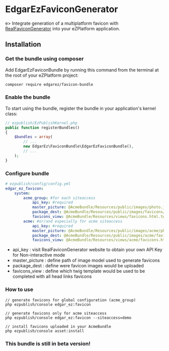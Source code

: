 # EdgarEzFaviconGenerator

e> Integrate generation of a multiplatform favicon with [RealFaviconGenerator](http://realfavicongenerator.net/) into your eZPlatform application.


## Installation

### Get the bundle using composer

Add EdgarEzFaviconBundle by running this command from the terminal at the root of
your eZPlatform project:

```bash
composer require edgarez/favicon-bundle
```


### Enable the bundle

To start using the bundle, register the bundle in your application's kernel class:

```php
// ezpublish/EzPublishKernel.php
public function registerBundles()
{
    $bundles = array(
        // ...
        new EdgarEz\FaviconBundle\EdgarEzFaviconBundle(),
        // ...
    );
}
```

### Configure bundle

```yaml
# ezpublish/config/config.yml
edgar_ez_favicon:
    system:
        acme_group: #for each siteaccess
            api_key: #required
            master_picture: @AcmeBundle/Resources/public/images/photo.jpg #required
            package_dest: @AcmeBundle/Resources/public/images/favicons/ #required
            favicons_view: @AcmeBundle/Resources/views/favicons.html.twig #required
        acme: #or/and especially for acme siteaccess
            api_key: #required
            master_picture: @AcmeBundle/Resources/public/images/acme/photo.jpg #required
            package_dest: @AcmeBundle/Resources/public/images/acme/favicons/ #required
            favicons_view: @AcmeBundle/Resources/views/acme/favicons.html.twig #required
```

* api_key : visit RealFaviconGenerator website to obtain your own API Key for Non-interactive mode
* master_picture : define path of image model used to generate favicons
* package_dest : define were favicon images would be uploaded
* favicons_view : define which twig template would be used to be completed with all head links favicons

### How to use

```command
// generate favicons for global configuration (acme_group)
php ezpublish/console edgar_ez:favicon

// generate favicons only for acme siteaccess
php ezpublish/console edgar_ez:favicon --siteaccess=demo

// install favicons uploaded in your AcmeBundle
php ezpublish/console asset:install
```

### This bundle is still in beta version!